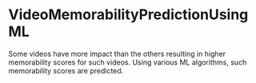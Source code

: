 # VideoMemorabilityPredictionUsingML
Some videos have more impact than the others resulting in higher memorability scores for such videos.  Using various ML algorithms, such memorability scores are predicted. 
